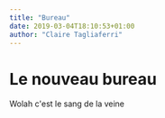 ```yaml
---
title: "Bureau"
date: 2019-03-04T18:10:53+01:00
author: "Claire Tagliaferri"
---
```


# Le nouveau bureau

Wolah c'est le sang de la veine